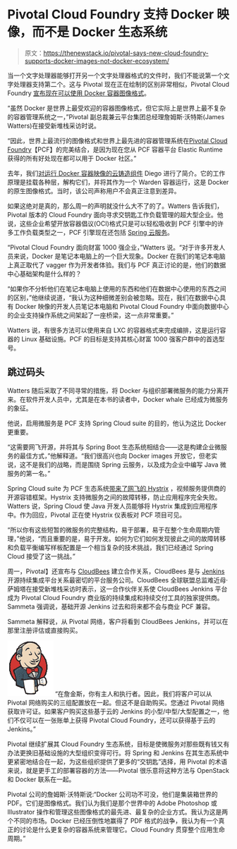# Pivotal Cloud Foundry 支持 Docker 映像，而不是 Docker 生态系统

> 原文：<https://thenewstack.io/pivotal-says-new-cloud-foundry-supports-docker-images-not-docker-ecosystem/>

当一个文字处理器能够打开另一个文字处理器格式的文件时，我们不能说第一个文字处理器支持第二个。这与 Pivotal 现在正在绘制的区别非常相似，Pivotal Cloud Foundry [宣布现在可以使用 Docker 容器图像格式](http://pivotal.io/platform/press-release/go-from-idea-to-production-in-less-than-a-day)。

“虽然 Docker 是世界上最受欢迎的容器图像格式，但它实际上是世界上最不复杂的容器管理系统之一，”Pivotal 副总裁兼云平台集团总经理詹姆斯·沃特斯(James Watters)在接受新堆栈采访时说。

“因此，世界上最流行的图像格式和世界上最先进的容器管理系统在[Pivotal Cloud Foundry](http://pivotal.io/platform)【PCF】的完美结合，是因为现在您从 PCF 容器平台 Elastic Runtime 获得的所有好处现在都可以用于 Docker 社区。”

去年，我们[对运行 Docker 容器映像的云铸造组件](https://thenewstack.io/docker-on-diego-cloud-foundrys-new-elastic-runtime/) Diego 进行了简介。它的工作原理是挂载各种层，解构它们，并将其作为一个 Warden 容器运行，这是 Docker 的原生图像格式。当时，该公司声称用户不会真正注意到差异。

如果这绝对是真的，那么周一的声明就没什么大不了的了。Watters 告诉我们，Pivotal 版本的 Cloud Foundry 面向寻求交钥匙工作负载管理的超大型企业。他说，这些企业希望开放容器倡议(OCI)格式只是可以轻松吸收到 PCF 引擎中的许多工作负载类型之一，PCF 引擎现在还包括 [Spring 云服务](https://docs.pivotal.io/spring-cloud-services/3-1/common/)。

“Pivotal Cloud Foundry 面向财富 1000 强企业，”Watters 说。“对于许多开发人员来说，Docker 是笔记本电脑上的一个巨大现象。Docker 在我们的笔记本电脑上真正取代了 vagger 作为开发者体验。我们与 PCF 真正讨论的是，他们的数据中心基础架构是什么样的？

“如果你不分析他们在笔记本电脑上使用的东西和他们在数据中心使用的东西之间的区别，”他继续说道，“我认为这种细微差别会被忽略。现在，我们在数据中心具有 Docker 映像的开发人员笔记本电脑和 Pivotal Cloud Foundry 中面向数据中心的企业支持操作系统之间架起了一座桥梁，这一点非常重要。”

Watters 说，有很多方法可以使用来自 LXC 的容器格式来完成编排，这是运行容器的 Linux 基础设施。PCF 的目标是支持其核心财富 1000 强客户群中的首选型号。

## 跳过码头

Watters 随后采取了不同寻常的措施，将 Docker 与组织部署微服务的能力分离开来。在软件开发人员中，尤其是在本书的读者中，Docker whale 已经成为微服务的象征。

他说，启用微服务是 PCF 支持 Spring Cloud suite 的目的，他认为这比 Docker 更重要。

“这需要网飞开源，并将其与 Spring Boot 生态系统相结合——这是构建企业微服务的最佳方式，”他解释道。“我们很高兴也向 Docker images 开放它，但老实说，这不是我们的战略，而是围绕 Spring 云服务，以及成为企业中编写 Java 微服务的第一名。”

Spring Cloud suite 为 PCF 生态系统[带来了网飞的 Hystrix](https://github.com/Netflix/Hystrix) ，视频服务提供商的开源容错框架。Hystrix 支持微服务之间的故障转移，防止应用程序完全失败。Watters 说，Spring Cloud 使 Java 开发人员能够将 Hystrix 集成到应用程序中。作为回应，Pivotal 正在使 Hystrix 仪表板对 PCF 项目可见。

“所以你有这些短暂的微服务的完整结构，易于部署，易于在整个生命周期内管理，”他说，“而且重要的是，易于开发。如何为它们如何发现彼此之间的故障转移和负载平衡编写样板配置是一个相当复杂的技术挑战，我们已经通过 Spring Cloud 接受了这一挑战。”

周一，Pivotal】还宣布与 [CloudBees](https://www.cloudbees.com/) 建立合作关系，CloudBees 是与 [Jenkins](http://jenkins-ci.org/) 开源持续集成平台关系最密切的平台服务公司。CloudBees 全球联盟总监难近母·萨姆塔在接受新堆栈采访时表示，这一合作伙伴关系使 CloudBees Jenkins 平台成为 Pivotal Cloud Foundry 商业版的持续集成和持续交付工具的独家提供商。Sammeta 强调说，基础开源 Jenkins 过去和将来都不会与商业 PCF 兼容。

Sammeta 解释说，从 Pivotal 网络，客户将看到 CloudBees Jenkins，并可以在那里注册评估或直接购买。

[![jenkins_logo](img/21ce5c22de4f158b9d311f7af48f0569.png)](http://jenkins-ci.org/) “在詹金斯，你有主人和执行者。因此，我们将客户可以从 Pivotal 网络购买的三组配置放在一起。但这不是自助购买。您通过 Pivotal 网络获取许可证。如果客户购买这些基于云的 Jenkins 的小型/中型/大型配置之一，他们不仅可以在一张账单上获得 Pivotal Cloud Foundry，还可以获得基于云的 Jenkins。”

Pivotal 继续扩展其 Cloud Foundry 生态系统，目标是使微服务对那些既有钱又有办法更换旧基础设施的大型组织变得可行。将 Spring 和 Jenkins 在其生态系统中更紧密地结合在一起，为这些组织提供了更多的“交钥匙”选择，用 Pivotal 的术语来说，就是更手工的部署容器的方法——Pivotal 很乐意将这种方法与 OpenStack 和 Docker 联系在一起。

Pivotal 公司的詹姆斯·沃特斯说:“Docker 公司功不可没，他们是集装箱世界的 PDF。它们是图像格式。我们认为我们是那个世界中的 Adobe Photoshop 或 Illustrator 操作和管理这些图像格式的最先进、最复杂的企业方式。我认为这是两个不同的市场。Docker 已经压倒性地赢得了 PDF 格式的战争，我认为有一个真正的讨论是什么更复杂的容器系统来管理它。Cloud Foundry 贯穿整个应用生命周期。”

<svg xmlns:xlink="http://www.w3.org/1999/xlink" viewBox="0 0 68 31" version="1.1"><title>Group</title> <desc>Created with Sketch.</desc></svg>